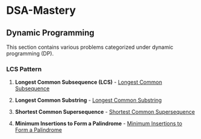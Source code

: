# DSA-Mastery
## Dynamic Programming

This section contains various problems categorized under dynamic programming (DP).

### LCS Pattern

1. **Longest Common Subsequence (LCS)**  - [Longest Common Subsequence](https://leetcode.com/problems/longest-common-subsequence/)

2. **Longest Common Substring**   - [Longest Common Substring](https://www.geeksforgeeks.org/longest-common-substring-dp-29/)

3. **Shortest Common Supersequence**  - [Shortest Common Supersequence](https://leetcode.com/problems/shortest-common-supersequence/)

4. **Minimum Insertions to Form a Palindrome**  - [Minimum Insertions to Form a Palindrome](https://leetcode.com/problems/minimum-insertion-steps-to-make-a-string-palindrome/)
